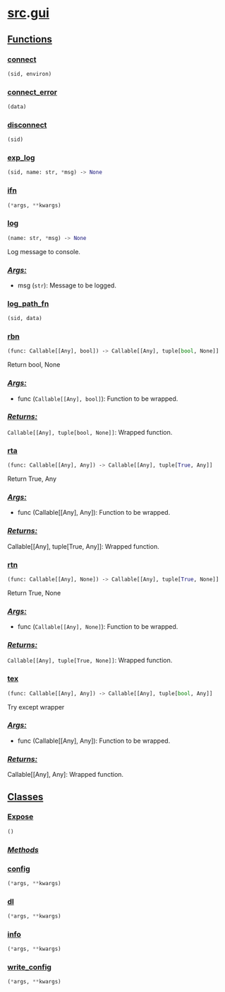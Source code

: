 # **[src](index.md).[gui](gui.md)**

<h2><b><a href="#func" id="func">Functions</a></b></h2>

<h3><b><a href="#func-connect" id="func-connect">connect</a></b></h3>

```python
(sid, environ)
```

<h3><b><a href="#func-connect_error" id="func-connect_error">connect_error</a></b></h3>

```python
(data)
```

<h3><b><a href="#func-disconnect" id="func-disconnect">disconnect</a></b></h3>

```python
(sid)
```

<h3><b><a href="#func-exp_log" id="func-exp_log">exp_log</a></b></h3>

```python
(sid, name: str, *msg) ‑> None
```

<h3><b><a href="#func-ifn" id="func-ifn">ifn</a></b></h3>

```python
(*args, **kwargs)
```

<h3><b><a href="#func-log" id="func-log">log</a></b></h3>

```python
(name: str, *msg) ‑> None
```

Log message to console.

<h3><b><i><a href="#func-log-args" id="func-log-args">Args:</a></i></b></h3>

- msg (`str`): Message to be logged.

<h3><b><a href="#func-log_path_fn" id="func-log_path_fn">log_path_fn</a></b></h3>

```python
(sid, data)
```

<h3><b><a href="#func-rbn" id="func-rbn">rbn</a></b></h3>

```python
(func: Callable[[Any], bool]) ‑> Callable[[Any], tuple[bool, None]]
```

Return bool, None

<h3><b><i><a href="#func-rbn-args" id="func-rbn-args">Args:</a></i></b></h3>

- func (`Callable[[Any], bool]`): Function to be wrapped.

<h3><b><i><a href="#func-rbn-returns" id="func-rbn-returns">Returns:</a></i></b></h3>

`Callable[[Any], tuple[bool, None]]`: Wrapped function.

<h3><b><a href="#func-rta" id="func-rta">rta</a></b></h3>

```python
(func: Callable[[Any], Any]) ‑> Callable[[Any], tuple[True, Any]]
```

Return True, Any

<h3><b><i><a href="#func-rta-args" id="func-rta-args">Args:</a></i></b></h3>

- func (Callable\[\[Any\], Any\]): Function to be wrapped.

<h3><b><i><a href="#func-rta-returns" id="func-rta-returns">Returns:</a></i></b></h3>

Callable\[\[Any\], tuple\[True, Any\]\]: Wrapped function.

<h3><b><a href="#func-rtn" id="func-rtn">rtn</a></b></h3>

```python
(func: Callable[[Any], None]) ‑> Callable[[Any], tuple[True, None]]
```

Return True, None

<h3><b><i><a href="#func-rtn-args" id="func-rtn-args">Args:</a></i></b></h3>

- func (`Callable[[Any], None]`): Function to be wrapped.

<h3><b><i><a href="#func-rtn-returns" id="func-rtn-returns">Returns:</a></i></b></h3>

`Callable[[Any], tuple[True, None]]`: Wrapped function.

<h3><b><a href="#func-tex" id="func-tex">tex</a></b></h3>

```python
(func: Callable[[Any], Any]) ‑> Callable[[Any], tuple[bool, Any]]
```

Try except wrapper

<h3><b><i><a href="#func-tex-args" id="func-tex-args">Args:</a></i></b></h3>

- func (Callable\[\[Any\], Any\]): Function to be wrapped.

<h3><b><i><a href="#func-tex-returns" id="func-tex-returns">Returns:</a></i></b></h3>

Callable\[\[Any\], Any\]: Wrapped function.

<h2><b><a href="#class" id="class">Classes</a></b></h2>

<h3><b><a href="#class-Expose" id="class-Expose">Expose</a></b></h3>

```python
()
```

<h3><b><i><a href="#class-Expose-func" id="class-Expose-func">Methods</a></i></b></h3>

<h3><a href="#class-Expose-func-config" id="class-Expose-func-config">config</a></h3>

```python
(*args, **kwargs)
```

<h3><a href="#class-Expose-func-dl" id="class-Expose-func-dl">dl</a></h3>

```python
(*args, **kwargs)
```

<h3><a href="#class-Expose-func-info" id="class-Expose-func-info">info</a></h3>

```python
(*args, **kwargs)
```

<h3><a href="#class-Expose-func-write_config" id="class-Expose-func-write_config">write_config</a></h3>

```python
(*args, **kwargs)
```
